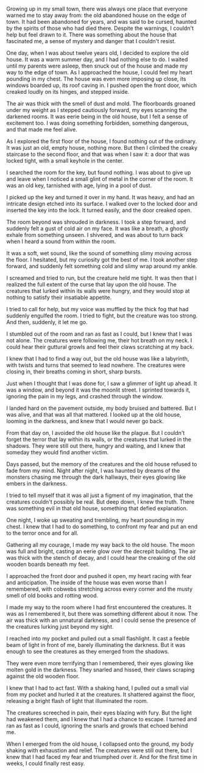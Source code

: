 Growing up in my small town, there was always one place that everyone warned me to stay away from: the old abandoned house on the edge of town. It had been abandoned for years, and was said to be cursed, haunted by the spirits of those who had died there. Despite the warnings, I couldn't help but feel drawn to it. There was something about the house that fascinated me, a sense of mystery and danger that I couldn't resist.

One day, when I was about twelve years old, I decided to explore the old house. It was a warm summer day, and I had nothing else to do. I waited until my parents were asleep, then snuck out of the house and made my way to the edge of town. As I approached the house, I could feel my heart pounding in my chest. The house was even more imposing up close, its windows boarded up, its roof caving in. I pushed open the front door, which creaked loudly on its hinges, and stepped inside.

The air was thick with the smell of dust and mold. The floorboards groaned under my weight as I stepped cautiously forward, my eyes scanning the darkened rooms. It was eerie being in the old house, but I felt a sense of excitement too. I was doing something forbidden, something dangerous, and that made me feel alive.

As I explored the first floor of the house, I found nothing out of the ordinary. It was just an old, empty house, nothing more. But then I climbed the creaky staircase to the second floor, and that was when I saw it: a door that was locked tight, with a small keyhole in the center.

I searched the room for the key, but found nothing. I was about to give up and leave when I noticed a small glint of metal in the corner of the room. It was an old key, tarnished with age, lying in a pool of dust.

I picked up the key and turned it over in my hand. It was heavy, and had an intricate design etched into its surface. I walked over to the locked door and inserted the key into the lock. It turned easily, and the door creaked open.

The room beyond was shrouded in darkness. I took a step forward, and suddenly felt a gust of cold air on my face. It was like a breath, a ghostly exhale from something unseen. I shivered, and was about to turn back when I heard a sound from within the room.

It was a soft, wet sound, like the sound of something slimy moving across the floor. I hesitated, but my curiosity got the best of me. I took another step forward, and suddenly felt something cold and slimy wrap around my ankle.

I screamed and tried to run, but the creature held me tight. It was then that I realized the full extent of the curse that lay upon the old house. The creatures that lurked within its walls were hungry, and they would stop at nothing to satisfy their insatiable appetite.

I tried to call for help, but my voice was muffled by the thick fog that had suddenly engulfed the room. I tried to fight, but the creature was too strong. And then, suddenly, it let me go.

I stumbled out of the room and ran as fast as I could, but I knew that I was not alone. The creatures were following me, their hot breath on my neck. I could hear their guttural growls and feel their claws scratching at my back.

I knew that I had to find a way out, but the old house was like a labyrinth, with twists and turns that seemed to lead nowhere. The creatures were closing in, their breaths coming in short, sharp bursts.

Just when I thought that I was done for, I saw a glimmer of light up ahead. It was a window, and beyond it was the moonlit street. I sprinted towards it, ignoring the pain in my legs, and crashed through the window.

I landed hard on the pavement outside, my body bruised and battered. But I was alive, and that was all that mattered. I looked up at the old house, looming in the darkness, and knew that I would never go back.

From that day on, I avoided the old house like the plague. But I couldn't forget the terror that lay within its walls, or the creatures that lurked in the shadows. They were still out there, hungry and waiting, and I knew that someday they would find another victim.

Days passed, but the memory of the creatures and the old house refused to fade from my mind. Night after night, I was haunted by dreams of the monsters chasing me through the dark hallways, their eyes glowing like embers in the darkness.

I tried to tell myself that it was all just a figment of my imagination, that the creatures couldn't possibly be real. But deep down, I knew the truth. There was something evil in that old house, something that defied explanation.

One night, I woke up sweating and trembling, my heart pounding in my chest. I knew that I had to do something, to confront my fear and put an end to the terror once and for all.

Gathering all my courage, I made my way back to the old house. The moon was full and bright, casting an eerie glow over the decrepit building. The air was thick with the stench of decay, and I could hear the creaking of the old wooden boards beneath my feet.

I approached the front door and pushed it open, my heart racing with fear and anticipation. The inside of the house was even worse than I remembered, with cobwebs stretching across every corner and the musty smell of old books and rotting wood.

I made my way to the room where I had first encountered the creatures. It was as I remembered it, but there was something different about it now. The air was thick with an unnatural darkness, and I could sense the presence of the creatures lurking just beyond my sight.

I reached into my pocket and pulled out a small flashlight. It cast a feeble beam of light in front of me, barely illuminating the darkness. But it was enough to see the creatures as they emerged from the shadows.

They were even more terrifying than I remembered, their eyes glowing like molten gold in the darkness. They snarled and hissed, their claws scraping against the old wooden floor.

I knew that I had to act fast. With a shaking hand, I pulled out a small vial from my pocket and hurled it at the creatures. It shattered against the floor, releasing a bright flash of light that illuminated the room.

The creatures screeched in pain, their eyes blazing with fury. But the light had weakened them, and I knew that I had a chance to escape. I turned and ran as fast as I could, ignoring the snarls and growls that echoed behind me.

When I emerged from the old house, I collapsed onto the ground, my body shaking with exhaustion and relief. The creatures were still out there, but I knew that I had faced my fear and triumphed over it. And for the first time in weeks, I could finally rest easy.
